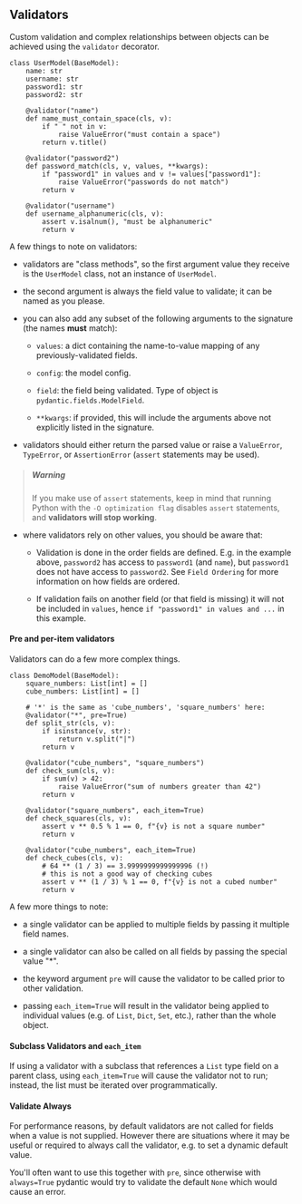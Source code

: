 ## Validators

Custom validation and complex relationships between objects can be achieved using the `validator` decorator.

```
class UserModel(BaseModel):
    name: str
    username: str
    password1: str
    password2: str

    @validator("name")
    def name_must_contain_space(cls, v):
        if " " not in v:
            raise ValueError("must contain a space")
        return v.title()

    @validator("password2")
    def password_match(cls, v, values, **kwargs):
        if "password1" in values and v != values["password1"]:
            raise ValueError("passwords do not match")
        return v

    @validator("username")
    def username_alphanumeric(cls, v):
        assert v.isalnum(), "must be alphanumeric"
        return v
```

A few things to note on validators:

* validators are "class methods", so the first argument value they receive is the `UserModel` class, not an instance of `UserModel`.

* the second argument is always the field value to validate; it can be named as you please.

* you can also add any subset of the following arguments to the signature (the names __must__ match):

    * `values`: a dict containing the name-to-value mapping of any previously-validated fields.

    * `config`: the model config.

    * `field`: the field being validated. Type of object is `pydantic.fields.ModelField`.

    * `**kwargs`: if provided, this will include the arguments above not explicitly listed in the signature.

* validators should either return the parsed value or raise a `ValueError`, `TypeError`, or `AssertionError` (`assert` statements may be used).

> ##### Warning
>
> If you make use of `assert` statements, keep in mind that running Python with the `-O optimization flag` disables `assert` statements, and __validators will stop working__.

* where validators rely on other values, you should be aware that:

    * Validation is done in the order fields are defined. E.g. in the example above, `password2` has access to `password1` (and `name`), but `password1` does not have access to `password2`. See `Field Ordering` for more information on how fields are ordered.

    * If validation fails on another field (or that field is missing) it will not be included in `values`, hence `if "password1" in values and ...` in this example.


#### Pre and per-item validators

Validators can do a few more complex things.

```
class DemoModel(BaseModel):
    square_numbers: List[int] = []
    cube_numbers: List[int] = []

    # '*' is the same as 'cube_numbers', 'square_numbers' here:
    @validator("*", pre=True)
    def split_str(cls, v):
        if isinstance(v, str):
            return v.split("|")
        return v

    @validator("cube_numbers", "square_numbers")
    def check_sum(cls, v):
        if sum(v) > 42:
            raise ValueError("sum of numbers greater than 42")
        return v

    @validator("square_numbers", each_item=True)
    def check_squares(cls, v):
        assert v ** 0.5 % 1 == 0, f"{v} is not a square number"
        return v

    @validator("cube_numbers", each_item=True)
    def check_cubes(cls, v):
        # 64 ** (1 / 3) == 3.9999999999999996 (!)
        # this is not a good way of checking cubes
        assert v ** (1 / 3) % 1 == 0, f"{v} is not a cubed number"
        return v
```

A few more things to note:

* a single validator can be applied to multiple fields by passing it multiple field names.

* a single validator can also be called on all fields by passing the special value "*".

* the keyword argument `pre` will cause the validator to be called prior to other validation.

* passing `each_item=True` will result in the validator being applied to individual values (e.g. of `List`, `Dict`, `Set`, etc.), rather than the whole object.


#### Subclass Validators and `each_item`

If using a validator with a subclass that references a `List` type field on a parent class, using `each_item=True` will cause the validator not to run; instead, the list must be iterated over programmatically.


#### Validate Always

For performance reasons, by default validators are not called for fields when a value is not supplied. However there are situations where it may be useful or required to always call the validator, e.g. to set a dynamic default value.

You'll often want to use this together with `pre`, since otherwise with `always=True` pydantic would try to validate the default `None` which would cause an error.
